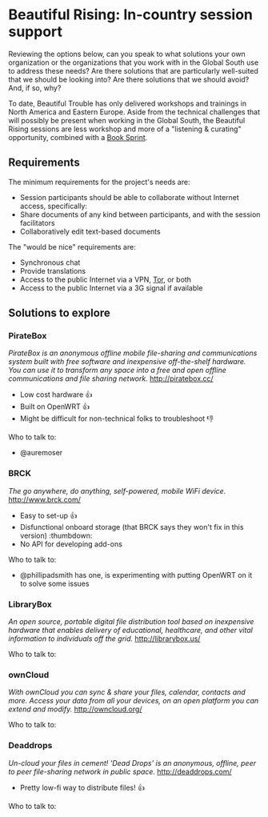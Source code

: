 Beautiful Rising: In-country session support
============================================

Reviewing the options below, can you speak to what solutions your own organization or the organizations that you work with in the Global South use to address these needs? Are there solutions that are particularly well-suited that we should be looking into? Are there solutions that we should avoid? And, if so, why?

To date, Beautiful Trouble has only delivered workshops and trainings in North America and Eastern Europe. Aside from the technical challenges that will possibly be present when working in the Global South, the Beautiful Rising sessions are less workshop and more of a "listening & curating" opportunity, combined with a [Book Sprint](http://www.booksprints.net/).

## Requirements

The minimum requirements for the project's needs are:

* Session participants should be able to collaborate without Internet access, specifically:
* Share documents of any kind between participants, and with the session facilitators
* Collaboratively edit text-based documents

The "would be nice" requirements are:

* Synchronous chat
* Provide translations
* Access to the public Internet via a VPN, [Tor](https://www.torproject.org/), or both
* Access to the public Internet via a 3G signal if available

## Solutions to explore

### PirateBox
_PirateBox is an anonymous offline mobile file-sharing and communications system built with free software and inexpensive off-the-shelf hardware. You can use it to transform any space into a free and open offline communications and file sharing network._
http://piratebox.cc/

* Low cost hardware :thumbsup:
* Built on OpenWRT :thumbsup:
* Might be difficult for non-technical folks to troubleshoot :thumbsdown:

Who to talk to:
* @auremoser

### BRCK
_The go anywhere, do anything, self-powered, mobile WiFi device._
http://www.brck.com/

* Easy to set-up :thumbsup:
* Disfunctional onboard storage (that BRCK says they won't fix in this version) :thumbdown:
* No API for developing add-ons

Who to talk to:
* @phillipadsmith has one, is experimenting with putting OpenWRT on it to solve some issues

### LibraryBox
_An open source, portable digital file distribution tool based on inexpensive hardware that enables delivery of educational, healthcare, and other vital information to individuals off the grid._
http://librarybox.us/

Who to talk to:

###  ownCloud
_With ownCloud you can sync & share your files, calendar, contacts and more.
Access your data from all your devices, on an open platform you can extend and modify._
http://owncloud.org/

Who to talk to:

### Deaddrops
_Un-cloud your files in cement! 'Dead Drops’ is an anonymous, offline, peer to peer file-sharing network in public space._
http://deaddrops.com/

* Pretty low-fi way to distribute files! :thumbsup:

Who to talk to:

[aadk]: http://actionaid.org
[bt]: http://beautifultrouble.org
[bsol]: http://beautifulsolutions.info
[brising]: http://beautifulrising.org
[advisorynetwork]: http://beautifulrising.org/news/#announcing-the-first-members-of-the-beautiful-rising-advisory-network
